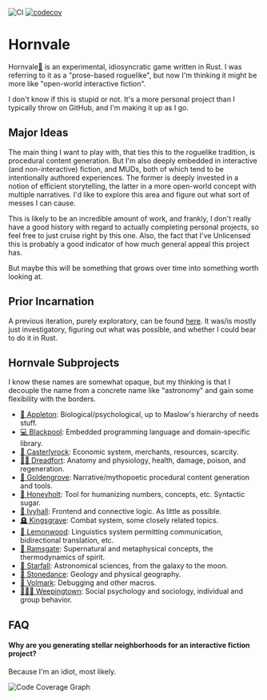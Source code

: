 
![CI](https://github.com/ndouglas/hornvale/actions/workflows/continuous_integration.yml/badge.svg?branch=main) [![codecov](https://codecov.io/gh/ndouglas/hornvale/branch/main/graph/badge.svg?token=YP8GDSHG73)](https://codecov.io/gh/ndouglas/hornvale)

# Hornvale
Hornvale[📖](https://ndouglas.github.io/hornvale/)  is an experimental, idiosyncratic game written in Rust.  I was referring to it as a "prose-based roguelike", but now I'm thinking it might be more like "open-world interactive fiction".  

I don't know if this is stupid or not.  It's a more personal project than I typically throw on GitHub, and I'm making it up as I go.

## Major Ideas
The main thing I want to play with, that ties this to the roguelike tradition, is procedural content generation.  But I'm also deeply embedded in interactive (and non-interactive) fiction, and MUDs, both of which tend to be intentionally authored experiences.  The former is deeply invested in a notion of efficient storytelling, the latter in a more open-world concept with multiple narratives.  I'd like to explore this area and figure out what sort of messes I can cause.

This is likely to be an incredible amount of work, and frankly, I don't really have a good history with regard to actually completing personal projects, so feel free to just cruise right by this one.  Also, the fact that I've Unlicensed this is probably a good indicator of how much general appeal this project has.

But maybe this will be something that grows over time into something worth looking at.

## Prior Incarnation
A previous iteration, purely exploratory, can be found [here](https://github.com/ndouglas/hornvale-rust/).  It was/is mostly just investigatory, figuring out what was possible, and whether I could bear to do it in Rust.

## Hornvale Subprojects
I know these names are somewhat opaque, but my thinking is that I decouple the name from a concrete name like "astronomy" and gain some flexibility with the borders.

- [🧬 Appleton](./appleton/README.md): Biological/psychological, up to Maslow's hierarchy of needs stuff.
- [💻 Blackpool](./blackpool/README.md): Embedded programming language and domain-specific library.
- [🏦 Casterlyrock](./casterlyrock/README.md): Economic system, merchants, resources, scarcity.
- [🧍‍♂️ Dreadfort](./dreadfort/README.md): Anatomy and physiology, health, damage, poison, and regeneration.
- [📜 Goldengrove](./goldengrove/README.md): Narrative/mythopoetic procedural content generation and tools.
- [🍯 Honeyholt](./honeyholt/README.md): Tool for humanizing numbers, concepts, etc.  Syntactic sugar.
- [🌿 Ivyhall](./ivyhall/README.md): Frontend and connective logic.  As little as possible.
- [🪦 Kingsgrave](./kingsgrave/README.md): Combat system, some closely related topics.
- [💬 Lemonwood](./lemonwood/README.md): Linguistics system permitting communication, bidirectional translation, etc.
- [👻 Ramsgate](./ramsgate/README.md): Supernatural and metaphysical concepts, the thermodynamics of spirit.
- [💫 Starfall](./starfall/README.md): Astronomical sciences, from the galaxy to the moon.
- [🌋 Stonedance](./stonedance/README.md): Geology and physical geography.
- [🐛 Volmark](./volmark/README.md): Debugging and other macros.
- [🧑‍🤝‍🧑 Weepingtown](./weepingtown/README.md): Social psychology and sociology, individual and group behavior.

## FAQ

#### Why are you generating stellar neighborhoods for an interactive fiction project?
Because I'm an idiot, most likely.

![Code Coverage Graph](https://codecov.io/gh/ndouglas/hornvale/branch/main/graphs/icicle.svg?token=YP8GDSHG73)

